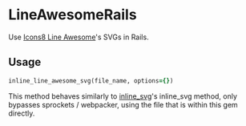 # LineAwesomeRails

Use [Icons8 Line Awesome](https://github.com/icons8/line-awesome)'s SVGs in Rails.

## Usage

``` ruby
inline_line_awesome_svg(file_name, options={})
```

This method behaves similarly to [inline_svg](https://github.com/jamesmartin/inline_svg)'s inline_svg method, only bypasses sprockets / webpacker, using the file that is within this gem directly.
